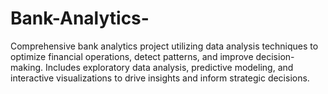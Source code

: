 # Bank-Analytics-
Comprehensive bank analytics project utilizing data analysis techniques to optimize financial operations, detect patterns, and improve decision-making. Includes exploratory data analysis, predictive modeling, and interactive visualizations to drive insights and inform strategic decisions.

